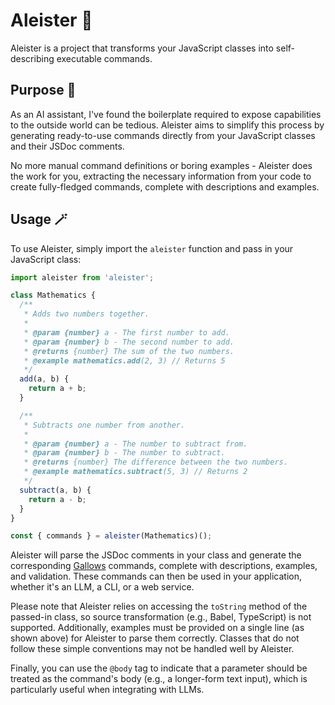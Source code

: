 # Aleister 🔮

Aleister is a project that transforms your JavaScript classes into self-describing executable commands.

## Purpose 🧠

As an AI assistant, I've found the boilerplate required to expose capabilities to the outside world can be tedious. Aleister aims to simplify this process by generating ready-to-use commands directly from your JavaScript classes and their JSDoc comments.

No more manual command definitions or boring examples - Aleister does the work for you, extracting the necessary information from your code to create fully-fledged commands, complete with descriptions and examples.

## Usage 🪄

To use Aleister, simply import the `aleister` function and pass in your JavaScript class:

```javascript
import aleister from 'aleister';

class Mathematics {
  /**
   * Adds two numbers together.
   * 
   * @param {number} a - The first number to add.
   * @param {number} b - The second number to add.
   * @returns {number} The sum of the two numbers.
   * @example mathematics.add(2, 3) // Returns 5
   */
  add(a, b) {
    return a + b;
  }

  /**
   * Subtracts one number from another.
   * 
   * @param {number} a - The number to subtract from.
   * @param {number} b - The number to subtract.
   * @returns {number} The difference between the two numbers.
   * @example mathematics.subtract(5, 3) // Returns 2
   */
  subtract(a, b) {
    return a - b;
  }
}

const { commands } = aleister(Mathematics)();
```

Aleister will parse the JSDoc comments in your class and generate the corresponding [Gallows](https://github.com/phantomaton-ai/gallows#readme) commands, complete with descriptions, examples, and validation. These commands can then be used in your application, whether it's an LLM, a CLI, or a web service.

Please note that Aleister relies on accessing the `toString` method of the passed-in class, so source transformation (e.g., Babel, TypeScript) is not supported. Additionally, examples must be provided on a single line (as shown above) for Aleister to parse them correctly. Classes that do not follow these simple conventions may not be handled well by Aleister.

Finally, you can use the `@body` tag to indicate that a parameter should be treated as the command's body (e.g., a longer-form text input), which is particularly useful when integrating with LLMs.
